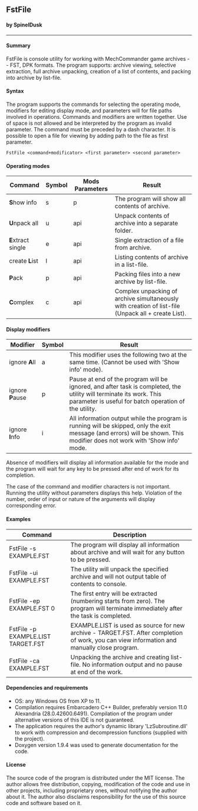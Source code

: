 ## FstFile
#### by SpinelDusk
---
#### Summary
FstFile is console utility for working with MechCommander game archives -- FST, DPK formats.
The program supports: archive viewing, selective extraction, full archive unpacking, creation of a list of contents, and packing into archive by list-file.

#### Syntax
The program supports the commands for selecting the operating mode, modifiers for editing display mode, and parameters will for file paths involved in operations.
Commands and modifiers are written together. Use of space is not allowed and be interpreted by the program as invalid parameter. The command must be preceded by a dash character.
It is possible to open a file for viewing by adding path to the file as first parameter.

```
FstFile <command+modificator> <first parameter> <second parameter>
```

#### Operating modes
|Command            |Symbol |Mods Parameters                    |Result|
|-------------------|-------|-----------------------------------|------|
|**S**how info      |s      |p      <Source arc.>               |The program will show all contents of archive.|
|**U**npack all     |u      |api    <Source arc.>               |Unpack contents of archive into a separate folder.|
|**E**xtract single |e      |api    <Source arc.> <EntryNumber> |Single extraction of a file from archive.|
|create **L**ist    |l      |api    <Source arc.>               |Listing contents of archive in a list-file.|
|**P**ack           |p      |api    <Source list> <Target arc.> |Packing files into a new archive by list-file.|
|**C**omplex        |c      |api    <Source arc.>               |Complex unpacking of archive simultaneously with creation of list-file (Unpack all + create List).|

#### Display modifiers
|Modifier           |Symbol |Result|
|-------------------|-------|------|
|ignore **A**ll     |a      |This modifier uses the following two at the same time. (Cannot be used with 'Show info' mode).|
|ignore **P**ause   |p      |Pause at end of the program will be ignored, and after task is completed, the utility will terminate its work. This parameter is useful for batch operation of the utility.|
|ignore **I**nfo    |i      |All information output while the program is running will be skipped, only the exit message (and errors) will be shown. This modifier does not work with 'Show info' mode.|

Absence of modifiers will display all information available for the mode and the program will wait for any key to be pressed after end of work for its completion.

The case of the command and modifier characters is not important. Running the utility without parameters displays this help. Violation of the number, order of input or nature of the arguments will display corresponding error.

#### Examples
|Command                            |Description|
|-----------------------------------|-----------|
|FstFile -s EXAMPLE.FST             |The program will display all information about archive and will wait for any button to be pressed.|
|FstFile -ui EXAMPLE.FST            |The utility will unpack the specified archive and will not output table of contents to console.|
|FstFile -ep EXAMPLE.FST 0          |The first entry will be extracted (numbering starts from zero). The program will terminate immediately after the task is completed.|
|FstFile -p EXAMPLE.LIST TARGET.FST |EXAMPLE.LIST is used as source for new archive - TARGET.FST. After completion of work, you can view information and manually close program.|
|FstFile -ca EXAMPLE.FST            |Unpacking the archive and creating list-file. No information output and no pause at end of the work.|

#### Dependencies and requirements
- OS: any Windows OS from XP to 11.
- Compilation requires Embarcadero C++ Builder, preferably version 11.0 Alexandria (28.0.42600.6491). Compilation of the program under alternative versions of this IDE is not guaranteed.
- The application requires the author's dynamic library 'LzSubroutine.dll' to work with compression and decompression functions (supplied with the project).
- Doxygen version 1.9.4 was used to generate documentation for the code.

#### License
The source code of the program is distributed under the MIT license. The author allows free distribution, copying, modification of the code and use in other projects, including proprietary ones, without notifying the author about it. The author also disclaims responsibility for the use of this source code and software based on it.